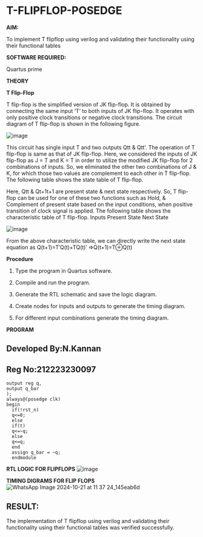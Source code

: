 # T-FLIPFLOP-POSEDGE

**AIM:**

To implement  T flipflop using verilog and validating their functionality using their functional tables

**SOFTWARE REQUIRED:**

Quartus prime

**THEORY**

**T Flip-Flop**

T flip-flop is the simplified version of JK flip-flop. It is obtained by connecting the same input ‘T’ to both inputs of JK flip-flop. It operates with only positive clock transitions or negative clock transitions. The circuit diagram of T flip-flop is shown in the following figure.

![image](https://github.com/naavaneetha/T-FLIPFLOP-POSEDGE/assets/154305477/458a68fe-2d08-4a9d-ac4f-7ae0480ce0bd)

 
This circuit has single input T and two outputs Qtt & Qtt’. The operation of T flip-flop is same as that of JK flip-flop. Here, we considered the inputs of JK flip-flop as J = T and K = T in order to utilize the modified JK flip-flop for 2 combinations of inputs. So, we eliminated the other two combinations of J & K, for which those two values are complement to each other in T flip-flop. The following table shows the state table of T flip-flop.

Here, Qtt & Qt+1t+1 are present state & next state respectively. So, T flip-flop can be used for one of these two functions such as Hold, & Complement of present state based on the input conditions, when positive transition of clock signal is applied. The following table shows the characteristic table of T flip-flop. Inputs Present State Next State

![image](https://github.com/naavaneetha/T-FLIPFLOP-POSEDGE/assets/154305477/cdd7fb32-539f-4b66-bb8d-f305a153c886)

 
From the above characteristic table, we can directly write the next state equation as Q(t+1)=T′Q(t)+TQ(t)′ ⇒Q(t+1)=T⊕Q(t)

**Procedure**

1. Type the program in Quartus software.

2. Compile and run the program.

3. Generate the RTL schematic and save the logic diagram.

4. Create nodes for inputs and outputs to generate the timing diagram.

5. For different input combinations generate the timing diagram.

**PROGRAM**
## Developed By:N.Kannan
## Reg No:212223230097

```module TFLIPFLOP( input clk, rst_n, input t,
output reg q,
output q_bar
);
always@(posedge clk) 
begin 
  if(!rst_n)
  q<=0;
  else
  if(t)
  q<=~q;
  else
  q<=q;
  end
  assign q_bar = ~q;
  endmodule
````


**RTL LOGIC FOR FLIPFLOPS**
![image](https://github.com/user-attachments/assets/d7b6f18a-745c-4d5a-b23b-e1ce98023e55)


**TIMING DIGRAMS FOR FLIP FLOPS**
![WhatsApp Image 2024-10-21 at 11 37 24_145eab6d](https://github.com/user-attachments/assets/94f18c50-f173-4c75-9f79-43ac79491ef8)


## RESULT:
The implementation of   T flipflop using verilog and validating their functionality using their functional tables was verified successfully.

